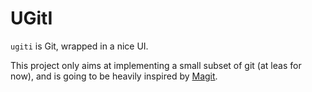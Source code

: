 # UGitI

`ugiti` is Git, wrapped in a nice UI.

This project only aims at implementing a small subset of git (at leas for now), and is going to be heavily inspired by [Magit](https://magit.vc/).
